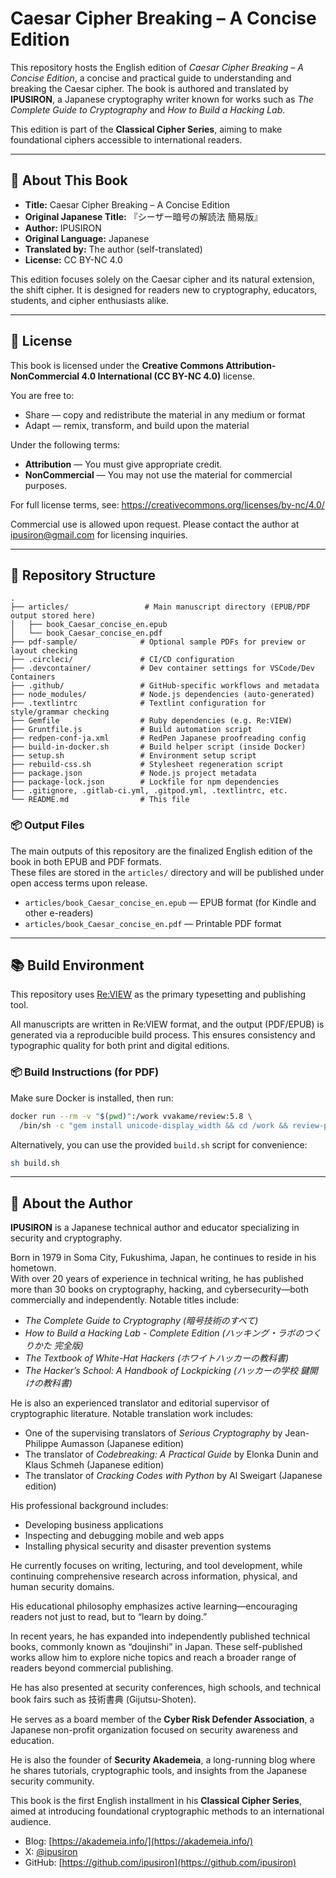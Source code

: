 # Caesar Cipher Breaking – A Concise Edition

This repository hosts the English edition of _Caesar Cipher Breaking – A Concise Edition_, a concise and practical guide to understanding and breaking the Caesar cipher. The book is authored and translated by **IPUSIRON**, a Japanese cryptography writer known for works such as _The Complete Guide to Cryptography_ and _How to Build a Hacking Lab_.

This edition is part of the **Classical Cipher Series**, aiming to make foundational ciphers accessible to international readers.

---

## 📖 About This Book

- **Title:** Caesar Cipher Breaking – A Concise Edition
- **Original Japanese Title:** 『シーザー暗号の解読法 簡易版』  
- **Author:** IPUSIRON  
- **Original Language:** Japanese  
- **Translated by:** The author (self-translated)  
- **License:** CC BY-NC 4.0

This edition focuses solely on the Caesar cipher and its natural extension, the shift cipher. It is designed for readers new to cryptography, educators, students, and cipher enthusiasts alike.

---

## 📄 License

This book is licensed under the **Creative Commons Attribution-NonCommercial 4.0 International (CC BY-NC 4.0)** license.

You are free to:

- Share — copy and redistribute the material in any medium or format
- Adapt — remix, transform, and build upon the material

Under the following terms:

- **Attribution** — You must give appropriate credit.
- **NonCommercial** — You may not use the material for commercial purposes.

For full license terms, see: https://creativecommons.org/licenses/by-nc/4.0/

Commercial use is allowed upon request. Please contact the author at ipusiron@gmail.com for licensing inquiries.

---

## 📁 Repository Structure

```text
.
├── articles/                 # Main manuscript directory (EPUB/PDF output stored here)
│   ├── book_Caesar_concise_en.epub
│   └── book_Caesar_concise_en.pdf
├── pdf-sample/              # Optional sample PDFs for preview or layout checking
├── .circleci/               # CI/CD configuration
├── .devcontainer/           # Dev container settings for VSCode/Dev Containers
├── .github/                 # GitHub-specific workflows and metadata
├── node_modules/            # Node.js dependencies (auto-generated)
├── .textlintrc              # Textlint configuration for style/grammar checking
├── Gemfile                  # Ruby dependencies (e.g. Re:VIEW)
├── Gruntfile.js             # Build automation script
├── redpen-conf-ja.xml       # RedPen Japanese proofreading config
├── build-in-docker.sh       # Build helper script (inside Docker)
├── setup.sh                 # Environment setup script
├── rebuild-css.sh           # Stylesheet regeneration script
├── package.json             # Node.js project metadata
├── package-lock.json        # Lockfile for npm dependencies
├── .gitignore, .gitlab-ci.yml, .gitpod.yml, .textlintrc, etc.
└── README.md                # This file
```

### 📦 Output Files

The main outputs of this repository are the finalized English edition of the book in both EPUB and PDF formats.  
These files are stored in the `articles/` directory and will be published under open access terms upon release.

- `articles/book_Caesar_concise_en.epub` — EPUB format (for Kindle and other e-readers)
- `articles/book_Caesar_concise_en.pdf` — Printable PDF format

---

## 📚 Build Environment

This repository uses [Re:VIEW](https://github.com/kmuto/review) as the primary typesetting and publishing tool.

All manuscripts are written in Re:VIEW format, and the output (PDF/EPUB) is generated via a reproducible build process.
This ensures consistency and typographic quality for both print and digital editions.

### 📦 Build Instructions (for PDF)

Make sure Docker is installed, then run:

```sh
docker run --rm -v "$(pwd)":/work vvakame/review:5.8 \
  /bin/sh -c "gem install unicode-display_width && cd /work && review-pdfmaker config.yml"
```

Alternatively, you can use the provided `build.sh` script for convenience:

```sh
sh build.sh
```


---

## 👤 About the Author

**IPUSIRON** is a Japanese technical author and educator specializing in security and cryptography.

Born in 1979 in Soma City, Fukushima, Japan, he continues to reside in his hometown.  
With over 20 years of experience in technical writing, he has published more than 30 books on cryptography, hacking, and cybersecurity—both commercially and independently. Notable titles include:

- _The Complete Guide to Cryptography (暗号技術のすべて)_
- _How to Build a Hacking Lab - Complete Edition (ハッキング・ラボのつくりかた 完全版)_
- _The Textbook of White-Hat Hackers (ホワイトハッカーの教科書)_
- _The Hacker’s School: A Handbook of Lockpicking (ハッカーの学校 鍵開けの教科書)_

He is also an experienced translator and editorial supervisor of cryptographic literature.
Notable translation work includes:

- One of the supervising translators of _Serious Cryptography_ by Jean-Philippe Aumasson (Japanese edition)  
- The translator of _Codebreaking: A Practical Guide_ by Elonka Dunin and Klaus Schmeh (Japanese edition)  
- The translator of _Cracking Codes with Python_ by Al Sweigart (Japanese edition)

His professional background includes:

- Developing business applications
- Inspecting and debugging mobile and web apps
- Installing physical security and disaster prevention systems

He currently focuses on writing, lecturing, and tool development, while continuing comprehensive research across information, physical, and human security domains.

His educational philosophy emphasizes active learning—encouraging readers not just to read, but to “learn by doing.”

In recent years, he has expanded into independently published technical books, commonly known as “doujinshi” in Japan. These self-published works allow him to explore niche topics and reach a broader range of readers beyond commercial publishing.

He has also presented at security conferences, high schools, and technical book fairs such as 技術書典 (Gijutsu-Shoten).

He serves as a board member of the **Cyber Risk Defender Association**, a Japanese non-profit organization focused on security awareness and education.

He is also the founder of **Security Akademeia**, a long-running blog where he shares tutorials, cryptographic tools, and insights from the Japanese security community.

This book is the first English installment in his **Classical Cipher Series**, aimed at introducing foundational cryptographic methods to an international audience.

- Blog: [https://akademeia.info/](https://akademeia.info/)  
- X: [@ipusiron](https://x.com/ipusiron)  
- GitHub: [https://github.com/ipusiron](https://github.com/ipusiron)

